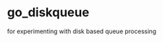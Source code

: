 # go_diskqueue
for experimenting with disk based queue processing


<!-- ![ Flowchart for project](doc/flow.jpg "Flowchart")  -->